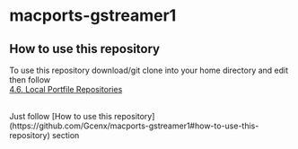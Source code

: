 # macports-gstreamer1

## How to use this repository
To use this repository download/git clone into your home directory and edit then follow\
[4.6. Local Portfile Repositories](https://guide.macports.org/#development.local-repositories)

<br>
Just follow [How to use this repository](https://github.com/Gcenx/macports-gstreamer1#how-to-use-this-repository) section

